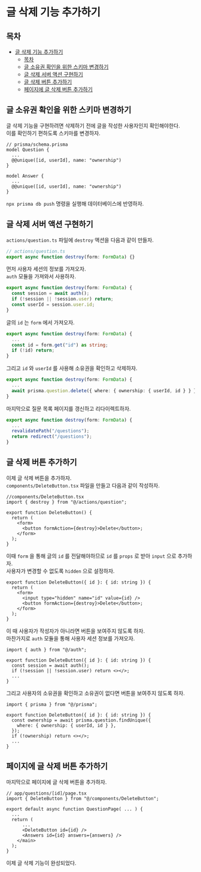 # 글 삭제 기능 추가하기

## 목차

- [글 삭제 기능 추가하기](#글-삭제-기능-추가하기)
  - [목차](#목차)
  - [글 소유권 확인을 위한 스키마 변경하기](#글-소유권-확인을-위한-스키마-변경하기)
  - [글 삭제 서버 액션 구현하기](#글-삭제-서버-액션-구현하기)
  - [글 삭제 버튼 추가하기](#글-삭제-버튼-추가하기)
  - [페이지에 글 삭제 버튼 추가하기](#페이지에-글-삭제-버튼-추가하기)

## 글 소유권 확인을 위한 스키마 변경하기

글 삭제 기능을 구현하려면 삭제하기 전에 글을 작성한 사용자인지 확인해야한다.  
이를 확인하기 편하도록 스키마를 변경하자.

```prisma
// prisma/schema.prisma
model Question {
  ...
  @@unique([id, userId], name: "ownership")
}

model Answer {
  ...
  @@unique([id, userId], name: "ownership")
}
```

`npx prisma db push` 명령을 실행해 데이터베이스에 반영하자.

## 글 삭제 서버 액션 구현하기

`actions/question.ts` 파일에 `destroy` 액션을 다음과 같이 만들자.

```ts
// actions/question.ts
export async function destroy(form: FormData) {}
```

먼저 사용자 세션의 정보를 가져오자.  
`auth` 모듈을 가져와서 사용하자.

```ts
export async function destroy(form: FormData) {
  const session = await auth();
  if (!session || !session.user) return;
  const userId = session.user.id;
}
```

글의 `id` 는 `form` 에서 가져오자.

```ts
export async function destroy(form: FormData) {
  ...
  const id = form.get("id") as string;
  if (!id) return;
}
```

그리고 `id` 와 `userId` 를 사용해 소유권을 확인하고 삭제하자.

```ts
export async function destroy(form: FormData) {
  ...
  await prisma.question.delete({ where: { ownership: { userId, id } } });
}
```

마지막으로 질문 목록 페이지를 갱신하고 리다이렉트하자.

```ts
export async function destroy(form: FormData) {
  ...
  revalidatePath("/questions");
  return redirect("/questions");
}
```

## 글 삭제 버튼 추가하기

이제 글 삭제 버튼을 추가하자.  
`components/DeleteButton.tsx` 파일을 만들고 다음과 같이 작성하자.

```tsx
//components/DeleteButton.tsx
import { destroy } from "@/actions/question";

export function DeleteButton() {
  return (
    <form>
      <button formAction={destroy}>Delete</button>;
    </form>
  );
}
```

이때 `form` 을 통해 글의 `id` 를 전달해야하므로 `id` 를 `props` 로 받아 `input` 으로 추가하자.  
사용자가 변경할 수 없도록 `hidden` 으로 설정하자.

```tsx
export function DeleteButton({ id }: { id: string }) {
  return (
    <form>
      <input type="hidden" name="id" value={id} />
      <button formAction={destroy}>Delete</button>;
    </form>
  );
}
```

이 때 사용자가 작성자가 아니라면 버튼을 보여주지 않도록 하자.  
마찬가지로 `auth` 모듈을 통해 사용자 세션 정보를 가져오자.

```tsx
import { auth } from "@/auth";

export function DeleteButton({ id }: { id: string }) {
  const session = await auth();
  if (!session || !session.user) return <></>;
  ...
}
```

그리고 사용자의 소유권을 확인하고 소유권이 없다면 버튼을 보여주지 않도록 하자.

```tsx
import { prisma } from "@/prisma";

export function DeleteButton({ id }: { id: string }) {
  const ownership = await prisma.question.findUnique({
    where: { ownership: { userId, id } },
  });
  if (!ownership) return <></>;
  ...
}
```

## 페이지에 글 삭제 버튼 추가하기

마지막으로 페이지에 글 삭제 버튼을 추가하자.

```tsx
// app/questions/[id]/page.tsx
import { DeleteButton } from "@/components/DeleteButton";

export default async function QuestionPage( ... ) {
  ...
  return (
      ...
      <DeleteButton id={id} />
      <Answers id={id} answers={answers} />
    </main>
  );
}
```

이제 글 삭제 기능이 완성되었다.

